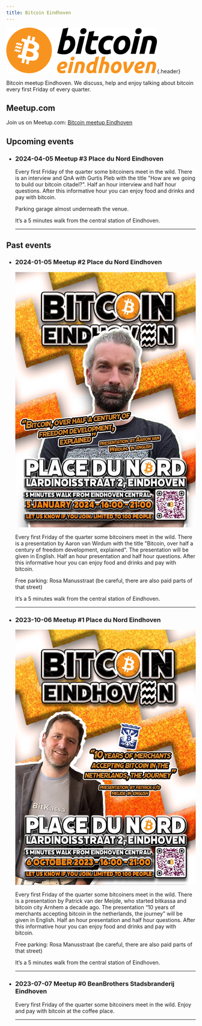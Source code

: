 ```yaml
---
title: Bitcoin Eindhoven
---
```


![Bitcoin Eindhoven](img/bitcoin_eindhoven.png){.header}

Bitcoin meetup Eindhoven. We discuss, help and enjoy talking about bitcoin every first Friday of every quarter.

## Meetup.com

Join us on Meetup.com: [Bitcoin meetup Eindhoven](https://www.meetup.com/bitcoineindhoven/)

## Upcoming events

- ### 2024-04-05 Meetup #3 Place du Nord Eindhoven

    Every first Friday of the quarter some bitcoiners meet in the wild. There is an interview and QnA with Gurtis Pleb with the title "How are we going to build our bitcoin citadel?". Half an hour interview and half hour questions. After this informative hour you can enjoy food and drinks and pay with bitcoin.

    Parking garage almost underneath the venue.

    It’s a 5 minutes walk from the central station of Eindhoven.

    ---

## Past events

- ### 2024-01-05 Meetup #2 Place du Nord Eindhoven
    
    ![Bitcoin Eindhoven Meetup #2](img/meetup2.jpg)
    
    Every first Friday of the quarter some bitcoiners meet in the wild. There is a presentation by Aaron van Wirdum with the title "Bitcoin, over half a century of freedom development, explained". The presentation will be given in English. Half an hour presentation and half hour questions. After this informative hour you can enjoy food and drinks and pay with bitcoin.

    Free parking: Rosa Manusstraat (be careful, there are also paid parts of that street)

    It’s a 5 minutes walk from the central station of Eindhoven.

    ---

- ### 2023-10-06 Meetup #1 Place du Nord Eindhoven
    
    ![Bitcoin Eindhoven Meetup #1](img/meetup1.jpg)

    Every first Friday of the quarter some bitcoiners meet in the wild. There is a presentation by Patrick van der Meijde, who started bitkassa and bitcoin city Arnhem a decade ago. The presentation “10 years of merchants accepting bitcoin in the netherlands, the journey” will be given in English. Half an hour presentation and half hour questions. After this informative hour you can enjoy food and drinks and pay with bitcoin.

    Free parking: Rosa Manusstraat (be careful, there are also paid parts of that street)

    It’s a 5 minutes walk from the central station of Eindhoven.

    ---

- ### 2023-07-07 Meetup #0 BeanBrothers Stadsbranderij Eindhoven
    
    Every first Friday of the quarter some bitcoiners meet in the wild. Enjoy and pay with bitcoin at the coffee place.

    ---
